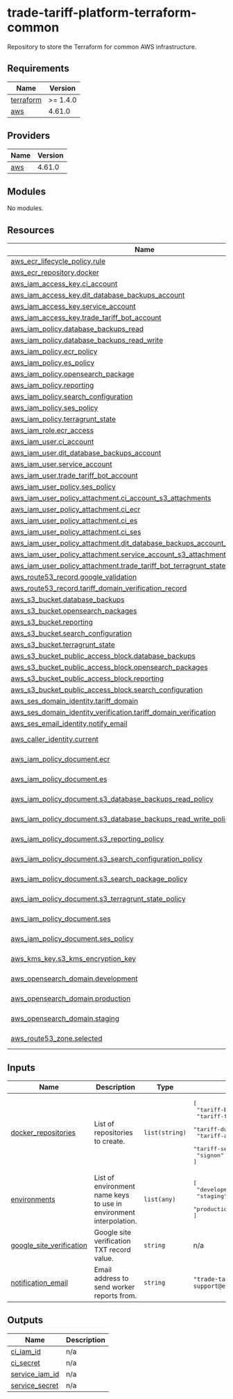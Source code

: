 # trade-tariff-platform-terraform-common

Repository to store the Terraform for common AWS infrastructure.

<!-- BEGINNING OF PRE-COMMIT-TERRAFORM DOCS HOOK -->
## Requirements

| Name | Version |
|------|---------|
| <a name="requirement_terraform"></a> [terraform](#requirement\_terraform) | >= 1.4.0 |
| <a name="requirement_aws"></a> [aws](#requirement\_aws) | 4.61.0 |

## Providers

| Name | Version |
|------|---------|
| <a name="provider_aws"></a> [aws](#provider\_aws) | 4.61.0 |

## Modules

No modules.

## Resources

| Name | Type |
|------|------|
| [aws_ecr_lifecycle_policy.rule](https://registry.terraform.io/providers/hashicorp/aws/4.61.0/docs/resources/ecr_lifecycle_policy) | resource |
| [aws_ecr_repository.docker](https://registry.terraform.io/providers/hashicorp/aws/4.61.0/docs/resources/ecr_repository) | resource |
| [aws_iam_access_key.ci_account](https://registry.terraform.io/providers/hashicorp/aws/4.61.0/docs/resources/iam_access_key) | resource |
| [aws_iam_access_key.dit_database_backups_account](https://registry.terraform.io/providers/hashicorp/aws/4.61.0/docs/resources/iam_access_key) | resource |
| [aws_iam_access_key.service_account](https://registry.terraform.io/providers/hashicorp/aws/4.61.0/docs/resources/iam_access_key) | resource |
| [aws_iam_access_key.trade_tariff_bot_account](https://registry.terraform.io/providers/hashicorp/aws/4.61.0/docs/resources/iam_access_key) | resource |
| [aws_iam_policy.database_backups_read](https://registry.terraform.io/providers/hashicorp/aws/4.61.0/docs/resources/iam_policy) | resource |
| [aws_iam_policy.database_backups_read_write](https://registry.terraform.io/providers/hashicorp/aws/4.61.0/docs/resources/iam_policy) | resource |
| [aws_iam_policy.ecr_policy](https://registry.terraform.io/providers/hashicorp/aws/4.61.0/docs/resources/iam_policy) | resource |
| [aws_iam_policy.es_policy](https://registry.terraform.io/providers/hashicorp/aws/4.61.0/docs/resources/iam_policy) | resource |
| [aws_iam_policy.opensearch_package](https://registry.terraform.io/providers/hashicorp/aws/4.61.0/docs/resources/iam_policy) | resource |
| [aws_iam_policy.reporting](https://registry.terraform.io/providers/hashicorp/aws/4.61.0/docs/resources/iam_policy) | resource |
| [aws_iam_policy.search_configuration](https://registry.terraform.io/providers/hashicorp/aws/4.61.0/docs/resources/iam_policy) | resource |
| [aws_iam_policy.ses_policy](https://registry.terraform.io/providers/hashicorp/aws/4.61.0/docs/resources/iam_policy) | resource |
| [aws_iam_policy.terragrunt_state](https://registry.terraform.io/providers/hashicorp/aws/4.61.0/docs/resources/iam_policy) | resource |
| [aws_iam_role.ecr_access](https://registry.terraform.io/providers/hashicorp/aws/4.61.0/docs/resources/iam_role) | resource |
| [aws_iam_user.ci_account](https://registry.terraform.io/providers/hashicorp/aws/4.61.0/docs/resources/iam_user) | resource |
| [aws_iam_user.dit_database_backups_account](https://registry.terraform.io/providers/hashicorp/aws/4.61.0/docs/resources/iam_user) | resource |
| [aws_iam_user.service_account](https://registry.terraform.io/providers/hashicorp/aws/4.61.0/docs/resources/iam_user) | resource |
| [aws_iam_user.trade_tariff_bot_account](https://registry.terraform.io/providers/hashicorp/aws/4.61.0/docs/resources/iam_user) | resource |
| [aws_iam_user_policy.ses_policy](https://registry.terraform.io/providers/hashicorp/aws/4.61.0/docs/resources/iam_user_policy) | resource |
| [aws_iam_user_policy_attachment.ci_account_s3_attachments](https://registry.terraform.io/providers/hashicorp/aws/4.61.0/docs/resources/iam_user_policy_attachment) | resource |
| [aws_iam_user_policy_attachment.ci_ecr](https://registry.terraform.io/providers/hashicorp/aws/4.61.0/docs/resources/iam_user_policy_attachment) | resource |
| [aws_iam_user_policy_attachment.ci_es](https://registry.terraform.io/providers/hashicorp/aws/4.61.0/docs/resources/iam_user_policy_attachment) | resource |
| [aws_iam_user_policy_attachment.ci_ses](https://registry.terraform.io/providers/hashicorp/aws/4.61.0/docs/resources/iam_user_policy_attachment) | resource |
| [aws_iam_user_policy_attachment.dit_database_backups_account_s3_attachments](https://registry.terraform.io/providers/hashicorp/aws/4.61.0/docs/resources/iam_user_policy_attachment) | resource |
| [aws_iam_user_policy_attachment.service_account_s3_attachments](https://registry.terraform.io/providers/hashicorp/aws/4.61.0/docs/resources/iam_user_policy_attachment) | resource |
| [aws_iam_user_policy_attachment.trade_tariff_bot_terragrunt_state_s3_attachment](https://registry.terraform.io/providers/hashicorp/aws/4.61.0/docs/resources/iam_user_policy_attachment) | resource |
| [aws_route53_record.google_validation](https://registry.terraform.io/providers/hashicorp/aws/4.61.0/docs/resources/route53_record) | resource |
| [aws_route53_record.tariff_domain_verification_record](https://registry.terraform.io/providers/hashicorp/aws/4.61.0/docs/resources/route53_record) | resource |
| [aws_s3_bucket.database_backups](https://registry.terraform.io/providers/hashicorp/aws/4.61.0/docs/resources/s3_bucket) | resource |
| [aws_s3_bucket.opensearch_packages](https://registry.terraform.io/providers/hashicorp/aws/4.61.0/docs/resources/s3_bucket) | resource |
| [aws_s3_bucket.reporting](https://registry.terraform.io/providers/hashicorp/aws/4.61.0/docs/resources/s3_bucket) | resource |
| [aws_s3_bucket.search_configuration](https://registry.terraform.io/providers/hashicorp/aws/4.61.0/docs/resources/s3_bucket) | resource |
| [aws_s3_bucket.terragrunt_state](https://registry.terraform.io/providers/hashicorp/aws/4.61.0/docs/resources/s3_bucket) | resource |
| [aws_s3_bucket_public_access_block.database_backups](https://registry.terraform.io/providers/hashicorp/aws/4.61.0/docs/resources/s3_bucket_public_access_block) | resource |
| [aws_s3_bucket_public_access_block.opensearch_packages](https://registry.terraform.io/providers/hashicorp/aws/4.61.0/docs/resources/s3_bucket_public_access_block) | resource |
| [aws_s3_bucket_public_access_block.reporting](https://registry.terraform.io/providers/hashicorp/aws/4.61.0/docs/resources/s3_bucket_public_access_block) | resource |
| [aws_s3_bucket_public_access_block.search_configuration](https://registry.terraform.io/providers/hashicorp/aws/4.61.0/docs/resources/s3_bucket_public_access_block) | resource |
| [aws_ses_domain_identity.tariff_domain](https://registry.terraform.io/providers/hashicorp/aws/4.61.0/docs/resources/ses_domain_identity) | resource |
| [aws_ses_domain_identity_verification.tariff_domain_verification](https://registry.terraform.io/providers/hashicorp/aws/4.61.0/docs/resources/ses_domain_identity_verification) | resource |
| [aws_ses_email_identity.notify_email](https://registry.terraform.io/providers/hashicorp/aws/4.61.0/docs/resources/ses_email_identity) | resource |
| [aws_caller_identity.current](https://registry.terraform.io/providers/hashicorp/aws/4.61.0/docs/data-sources/caller_identity) | data source |
| [aws_iam_policy_document.ecr](https://registry.terraform.io/providers/hashicorp/aws/4.61.0/docs/data-sources/iam_policy_document) | data source |
| [aws_iam_policy_document.es](https://registry.terraform.io/providers/hashicorp/aws/4.61.0/docs/data-sources/iam_policy_document) | data source |
| [aws_iam_policy_document.s3_database_backups_read_policy](https://registry.terraform.io/providers/hashicorp/aws/4.61.0/docs/data-sources/iam_policy_document) | data source |
| [aws_iam_policy_document.s3_database_backups_read_write_policy](https://registry.terraform.io/providers/hashicorp/aws/4.61.0/docs/data-sources/iam_policy_document) | data source |
| [aws_iam_policy_document.s3_reporting_policy](https://registry.terraform.io/providers/hashicorp/aws/4.61.0/docs/data-sources/iam_policy_document) | data source |
| [aws_iam_policy_document.s3_search_configuration_policy](https://registry.terraform.io/providers/hashicorp/aws/4.61.0/docs/data-sources/iam_policy_document) | data source |
| [aws_iam_policy_document.s3_search_package_policy](https://registry.terraform.io/providers/hashicorp/aws/4.61.0/docs/data-sources/iam_policy_document) | data source |
| [aws_iam_policy_document.s3_terragrunt_state_policy](https://registry.terraform.io/providers/hashicorp/aws/4.61.0/docs/data-sources/iam_policy_document) | data source |
| [aws_iam_policy_document.ses](https://registry.terraform.io/providers/hashicorp/aws/4.61.0/docs/data-sources/iam_policy_document) | data source |
| [aws_iam_policy_document.ses_policy](https://registry.terraform.io/providers/hashicorp/aws/4.61.0/docs/data-sources/iam_policy_document) | data source |
| [aws_kms_key.s3_kms_encryption_key](https://registry.terraform.io/providers/hashicorp/aws/4.61.0/docs/data-sources/kms_key) | data source |
| [aws_opensearch_domain.development](https://registry.terraform.io/providers/hashicorp/aws/4.61.0/docs/data-sources/opensearch_domain) | data source |
| [aws_opensearch_domain.production](https://registry.terraform.io/providers/hashicorp/aws/4.61.0/docs/data-sources/opensearch_domain) | data source |
| [aws_opensearch_domain.staging](https://registry.terraform.io/providers/hashicorp/aws/4.61.0/docs/data-sources/opensearch_domain) | data source |
| [aws_route53_zone.selected](https://registry.terraform.io/providers/hashicorp/aws/4.61.0/docs/data-sources/route53_zone) | data source |

## Inputs

| Name | Description | Type | Default | Required |
|------|-------------|------|---------|:--------:|
| <a name="input_docker_repositories"></a> [docker\_repositories](#input\_docker\_repositories) | List of repositories to create. | `list(string)` | <pre>[<br>  "tariff-backend",<br>  "tariff-frontend",<br>  "tariff-dutycalculator",<br>  "tariff-admin",<br>  "tariff-search-query-parser",<br>  "signon"<br>]</pre> | no |
| <a name="input_environments"></a> [environments](#input\_environments) | List of environment name keys to use in environment interpolation. | `list(any)` | <pre>[<br>  "development",<br>  "staging",<br>  "production"<br>]</pre> | no |
| <a name="input_google_site_verification"></a> [google\_site\_verification](#input\_google\_site\_verification) | Google site verification TXT record value. | `string` | n/a | yes |
| <a name="input_notification_email"></a> [notification\_email](#input\_notification\_email) | Email address to send worker reports from. | `string` | `"trade-tariff-support@enginegroup.com"` | no |

## Outputs

| Name | Description |
|------|-------------|
| <a name="output_ci_iam_id"></a> [ci\_iam\_id](#output\_ci\_iam\_id) | n/a |
| <a name="output_ci_secret"></a> [ci\_secret](#output\_ci\_secret) | n/a |
| <a name="output_service_iam_id"></a> [service\_iam\_id](#output\_service\_iam\_id) | n/a |
| <a name="output_service_secret"></a> [service\_secret](#output\_service\_secret) | n/a |
<!-- END OF PRE-COMMIT-TERRAFORM DOCS HOOK -->
